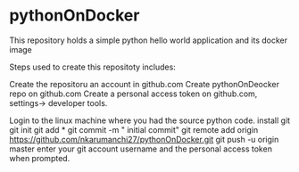 # pythonOnDocker
This repository holds a simple python hello world application and its docker image



Steps used to create this repositoty includes:

Create the repositoru an account in github.com
Create pythonOnDeocker repo on github.com
Create a personal access token on github.com, settings-> developer tools.

Login to the linux machine where you had the source python code.
install git
git init
git add *
git commit -m " initial commit"
git remote add origin https://github.com/nkarumanchi27/pythonOnDocker.git
git push -u origin master
  enter your git account username and the personal access token when prompted.
 
